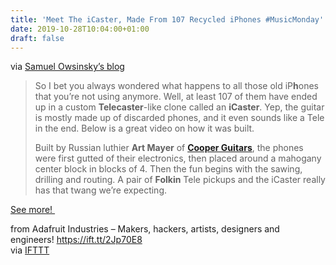 ```yaml
---
title: 'Meet The iCaster, Made From 107 Recycled iPhones #MusicMonday'
date: 2019-10-28T10:04:00+01:00
draft: false
---
```


via [Samuel Owsinsky’s blog](https://bobbyowsinskiblog.com/2019/10/22/icaster/)

> So I bet you always wondered what happens to all those old iP**h**ones that you’re not using anymore. Well, at least 107 of them have ended up in a custom **Telecaster**\-like clone called an **iCaster**. Yep, the guitar is mostly made up of discarded phones, and it even sounds like a Tele in the end. Below is a great video on how it was built.
> 
> Built by Russian luthier **Art Mayer** of **[Cooper Guitars](https://www.instagram.com/copperguitars/)**, the phones were first gutted of their electronics, then placed around a mahogany center block in blocks of 4. Then the fun begins with the sawing, drilling and routing. A pair of **Folkin** Tele pickups and the iCaster really has that twang we’re expecting.

[See more! ](https://bobbyowsinskiblog.com/2019/10/22/icaster/)

  
  
from Adafruit Industries – Makers, hackers, artists, designers and engineers! https://ift.tt/2Jp70E8  
via [IFTTT](https://ifttt.com/?ref=da&site=blogger)
